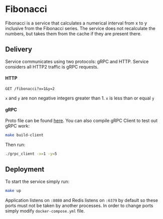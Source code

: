 # Fibonacci

Fibonacci is a service that calculates a numerical interval from x to y inclusive from the Fibonacci series. The service does not recalculate the numbers, but takes them from the cache if they are present there.

## Delivery
Service communicates using two protocols: gRPC and HTTP. Service considers all HTTP2 traffic is gRPC requests.

#### HTTP
```
GET /fibonacci?x=1&y=2
```
`x` and `y` are non negative integers greater than 1. `x` is less than or equal `y`

#### gRPC
Proto file can be found [here](https://github.com/Eretic431/fibonacci/blob/master/internal/fibonacci/proto/fibonacci.proto).
You can also compile gRPC Client to test out gRPC work:
```sh
make build-client
```
Then run:
```sh
./grpc_client -x=1 -y=5
```

## Deployment
To start the service simply run:
```sh
make up
```
Application listens on `:8080` and Redis listens on `:6379` by default so these ports must not be taken by another processes.
In order to change ports simply modify `docker-compose.yml` file.
